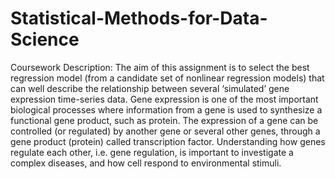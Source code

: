 # Statistical-Methods-for-Data-Science
Coursework Description: The aim of this assignment is to select the best regression model (from a candidate set of nonlinear regression models) that can well describe the relationship between several ‘simulated’ gene expression time-series data. Gene expression is one of the most important biological processes where information from a gene is used to synthesize a functional gene product, such as protein. The expression of a gene can be controlled (or regulated) by another gene or several other genes, through a gene product (protein) called transcription factor. Understanding how genes regulate each other, i.e. gene regulation, is important to investigate a complex diseases, and how cell respond to environmental stimuli. 
